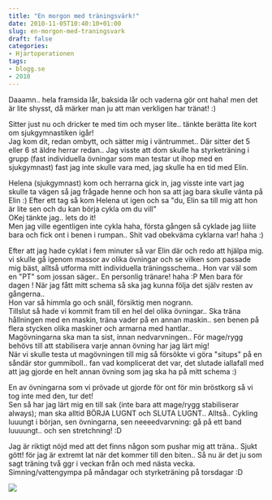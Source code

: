 ```yaml
---
title: "En morgon med träningsvärk!"
date: 2010-11-05T10:40:10+01:00
slug: en-morgon-med-traningsvark
draft: false
categories:
- Hjärtoperationen
tags:
- blogg.se
- 2010
---
```

Daaamn.. hela framsida lår, baksida lår och vaderna gör ont haha! men det är lite shysst, då märker man ju att man verkligen har tränat! :)  
  
Sitter just nu och dricker te med tim och myser lite.. tänkte berätta lite kort om sjukgymnastiken igår!  
Jag kom dit, redan ombytt, och sätter mig i väntrummet.. Där sitter det 5 eller 6 st äldre herrar redan.. Jag visste att dom skulle ha styrketräning i grupp (fast individuella övningar som man testar ut ihop med en sjukgymnast) fast jag inte skulle vara med, jag skulle ha en tid med Elin.  
  
Helena (sjukgymnast) kom och herrarna gick in, jag visste inte vart jag skulle ta vägen så jag frågade henne och hon sa att jag bara skulle vänta på Elin :) Efter ett tag så kom Helena ut igen och sa "du, Elin sa till mig att hon är lite sen och du kan börja cykla om du vill"  
OKej tänkte jag.. lets do it!  
Men jag ville egentligen inte cykla haha, första gången så cyklade jag liiite bara och fick ont i benen i rumpan.. Shit vad obekväma cyklarna var! haha :)  
  
Efter att jag hade cyklat i fem minuter så var Elin där och redo att hjälpa mig. vi skulle gå igenom massor av olika övningar och se vilken som passade mig bäst, alltså utforma mitt individuella träningsschema.. Hon var väl som en "PT" som jossan säger.. En personlig tränare! haha :P Men bara för dagen ! När jag fått mitt schema så ska jag kunna följa det själv resten av gångerna..  
Hon var så himmla go och snäll, försiktig men nogrann.  
Tillslut så hade vi kommit fram till en hel del olika övningar.. Ska träna hållningen med en maskin, träna vader på en annan maskin.. sen benen på flera stycken olika maskiner och armarna med hantlar..  
Magövningarna ska man ta sist, innan nedvarvningen.. För mage/rygg behövs till att stabilisera varje annan övning har jag lärt mig!  
När vi skulle testa ut magövningen till mig så försökte vi göra "situps" på en såndär stor gummiboll.. fan vad komplicerat det var, det slutade iallafall med att jag gjorde en helt annan övning som jag ska ha på mitt schema :)  
  
En av övningarna som vi prövade ut gjorde för ont för min bröstkorg så vi tog inte med den, tur det!  
Sen så har jag lärt mig en till sak (inte bara att mage/rygg stabiliserar always); man ska alltid BÖRJA LUGNT och SLUTA LUGNT.. Alltså.. Cykling luuungt i början, sen övningarna, sen neeeedvarvning: gå på ett band luuuungt.. och sen stretchning! :D  
  
Jag är riktigt nöjd med att det finns någon som pushar mig att träna.. Sjukt gött! för jag är extremt lat när det kommer till den biten.. Så nu är det ju som sagt träning två ggr i veckan från och med nästa vecka. Simning/vattengympa på måndagar och styrketräning på torsdagar :D  
  
![](/assets/images/blogg.se/vattengympa_115618844.jpg)